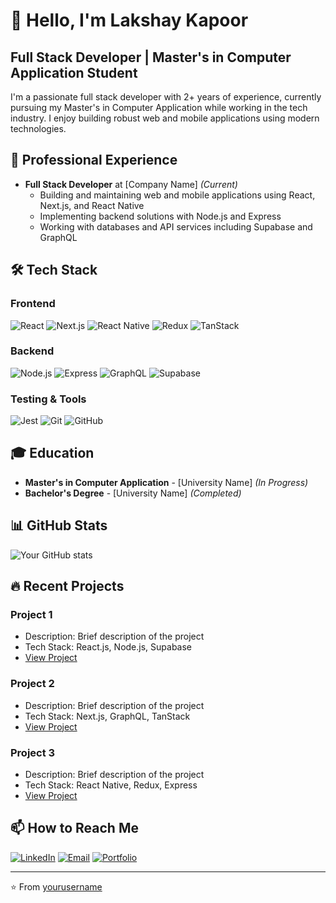 # 👋 Hello, I'm Lakshay Kapoor

## Full Stack Developer | Master's in Computer Application Student

I'm a passionate full stack developer with 2+ years of experience, currently pursuing my Master's in Computer Application while working in the tech industry. I enjoy building robust web and mobile applications using modern technologies.

## 💼 Professional Experience

- **Full Stack Developer** at [Company Name] _(Current)_
  - Building and maintaining web and mobile applications using React, Next.js, and React Native
  - Implementing backend solutions with Node.js and Express
  - Working with databases and API services including Supabase and GraphQL

## 🛠️ Tech Stack

### Frontend
![React](https://img.shields.io/badge/-React-61DAFB?style=flat-square&logo=react&logoColor=black)
![Next.js](https://img.shields.io/badge/-Next.js-000000?style=flat-square&logo=next.js&logoColor=white)
![React Native](https://img.shields.io/badge/-React_Native-61DAFB?style=flat-square&logo=react&logoColor=black)
![Redux](https://img.shields.io/badge/-Redux-764ABC?style=flat-square&logo=redux&logoColor=white)
![TanStack](https://img.shields.io/badge/-TanStack-FF4154?style=flat-square&logo=react-query&logoColor=white)

### Backend
![Node.js](https://img.shields.io/badge/-Node.js-339933?style=flat-square&logo=node.js&logoColor=white)
![Express](https://img.shields.io/badge/-Express-000000?style=flat-square&logo=express&logoColor=white)
![GraphQL](https://img.shields.io/badge/-GraphQL-E10098?style=flat-square&logo=graphql&logoColor=white)
![Supabase](https://img.shields.io/badge/-Supabase-3ECF8E?style=flat-square&logo=supabase&logoColor=white)

### Testing & Tools
![Jest](https://img.shields.io/badge/-Jest-C21325?style=flat-square&logo=jest&logoColor=white)
![Git](https://img.shields.io/badge/-Git-F05032?style=flat-square&logo=git&logoColor=white)
![GitHub](https://img.shields.io/badge/-GitHub-181717?style=flat-square&logo=github&logoColor=white)

## 🎓 Education

- **Master's in Computer Application** - [University Name] _(In Progress)_
- **Bachelor's Degree** - [University Name] _(Completed)_

## 📊 GitHub Stats

![Your GitHub stats](https://github-readme-stats.vercel.app/api?username=yourusername&show_icons=true&theme=radical)

## 🔥 Recent Projects

### Project 1
- Description: Brief description of the project
- Tech Stack: React.js, Node.js, Supabase
- [View Project](https://github.com/yourusername/project1)

### Project 2
- Description: Brief description of the project
- Tech Stack: Next.js, GraphQL, TanStack
- [View Project](https://github.com/yourusername/project2)

### Project 3
- Description: Brief description of the project
- Tech Stack: React Native, Redux, Express
- [View Project](https://github.com/yourusername/project3)

## 📫 How to Reach Me

[![LinkedIn](https://img.shields.io/badge/-LinkedIn-0077B5?style=flat-square&logo=linkedin&logoColor=white)](https://linkedin.com/in/yourusername)
[![Email](https://img.shields.io/badge/-Email-D14836?style=flat-square&logo=gmail&logoColor=white)](mailto:youremail@example.com)
[![Portfolio](https://img.shields.io/badge/-Portfolio-000000?style=flat-square&logo=react&logoColor=white)](https://yourportfolio.com)

---

⭐️ From [yourusername](https://github.com/yourusername)
